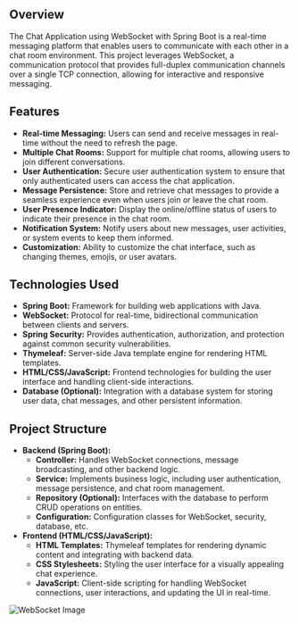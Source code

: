 ## Overview
The Chat Application using WebSocket with Spring Boot is a real-time messaging platform that enables users to communicate with each other in a chat room environment. This project leverages WebSocket, a communication protocol that provides full-duplex communication channels over a single TCP connection, allowing for interactive and responsive messaging.

## Features
- **Real-time Messaging:** Users can send and receive messages in real-time without the need to refresh the page.
- **Multiple Chat Rooms:** Support for multiple chat rooms, allowing users to join different conversations.
- **User Authentication:** Secure user authentication system to ensure that only authenticated users can access the chat application.
- **Message Persistence:** Store and retrieve chat messages to provide a seamless experience even when users join or leave the chat room.
- **User Presence Indicator:** Display the online/offline status of users to indicate their presence in the chat room.
- **Notification System:** Notify users about new messages, user activities, or system events to keep them informed.
- **Customization:** Ability to customize the chat interface, such as changing themes, emojis, or user avatars.

## Technologies Used
- **Spring Boot:** Framework for building web applications with Java.
- **WebSocket:** Protocol for real-time, bidirectional communication between clients and servers.
- **Spring Security:** Provides authentication, authorization, and protection against common security vulnerabilities.
- **Thymeleaf:** Server-side Java template engine for rendering HTML templates.
- **HTML/CSS/JavaScript:** Frontend technologies for building the user interface and handling client-side interactions.
- **Database (Optional):** Integration with a database system for storing user data, chat messages, and other persistent information.

## Project Structure
- **Backend (Spring Boot):**
  - **Controller:** Handles WebSocket connections, message broadcasting, and other backend logic.
  - **Service:** Implements business logic, including user authentication, message persistence, and chat room management.
  - **Repository (Optional):** Interfaces with the database to perform CRUD operations on entities.
  - **Configuration:** Configuration classes for WebSocket, security, database, etc.
- **Frontend (HTML/CSS/JavaScript):**
  - **HTML Templates:** Thymeleaf templates for rendering dynamic content and integrating with backend data.
  - **CSS Stylesheets:** Styling the user interface for a visually appealing chat experience.
  - **JavaScript:** Client-side scripting for handling WebSocket connections, user interactions, and updating the UI in real-time.

![WebSocket Image](https://www.callicoder.com/static/721fc7e34a79986af75647253af9ace1/spring-boot-websocket-sockjs-stomp-chat-example.png)

